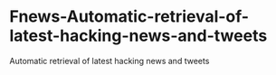 # Fnews-Automatic-retrieval-of-latest-hacking-news-and-tweets
Automatic retrieval of latest hacking news and tweets
